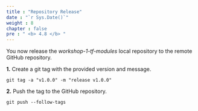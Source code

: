 ```yaml
---
title : "Repository Release"
date : "`r Sys.Date()`"
weight : 8
chapter : false
pre : " <b> 4.8 </b> "
---
```


You now release the *workshop-1-tf-modules* local repository to the remote GitHub repository.

**1.** Create a git tag with the provided version and message.

```git
git tag -a "v1.0.0" -m "release v1.0.0"
```

**2.** Push the tag to the GitHub repository.

```git
git push --follow-tags
```